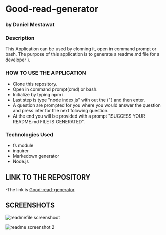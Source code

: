 # Good-read-generator
### by Daniel Mestawat
### Description
This Application can be used by clonning it, open in command prompt or bash.  The purpose of this application is to generate a readme.md file for a developer ).


### HOW TO USE THE APPLICATION

- Clone this repository.
- Open in command prompt(cmd) or bash.
- Initialize by typing npm i.
- Last step is type "node index.js" with out the (") and then enter.
- A question are prompted for you where you would answer the question and press inter for the next folowing question.
- At the end you will be provided with a prompt "SUCCESS YOUR README.md FILE IS GENERATED".

### Technologies Used

- fs module
- inquirer
- Markedown generator
- Node.js

## LINK TO THE REPOSITORY
-The link is [Good-read-generator](https://github.com/danny1215/danielHomeWork5)

## SCREENSHOTS

![readmefile screenshoot](https://user-images.githubusercontent.com/59859358/105422791-58910d80-5c12-11eb-9b2c-1469d2d7a8fe.PNG)

![readme screenshot 2](https://user-images.githubusercontent.com/59859358/105422798-5b8bfe00-5c12-11eb-873b-2c70432fde54.PNG)

